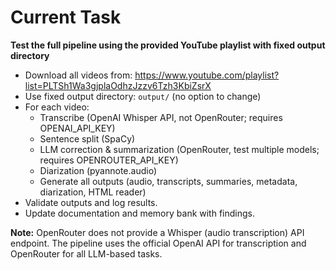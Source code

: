 # Current Task

**Test the full pipeline using the provided YouTube playlist with fixed output directory**

- Download all videos from: https://www.youtube.com/playlist?list=PLTSh1Wa3gjplaOdhzJzzv6Tzh3KbiZsrX
- Use fixed output directory: `output/` (no option to change)
- For each video:
    - Transcribe (OpenAI Whisper API, not OpenRouter; requires OPENAI_API_KEY)
    - Sentence split (SpaCy)
    - LLM correction & summarization (OpenRouter, test multiple models; requires OPENROUTER_API_KEY)
    - Diarization (pyannote.audio)
    - Generate all outputs (audio, transcripts, summaries, metadata, diarization, HTML reader)
- Validate outputs and log results.
- Update documentation and memory bank with findings.

**Note:** OpenRouter does not provide a Whisper (audio transcription) API endpoint. The pipeline uses the official OpenAI API for transcription and OpenRouter for all LLM-based tasks.
